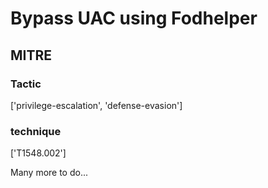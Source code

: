 # Bypass UAC using Fodhelper

## MITRE

### Tactic
['privilege-escalation', 'defense-evasion']

### technique
['T1548.002']

Many more to do...
